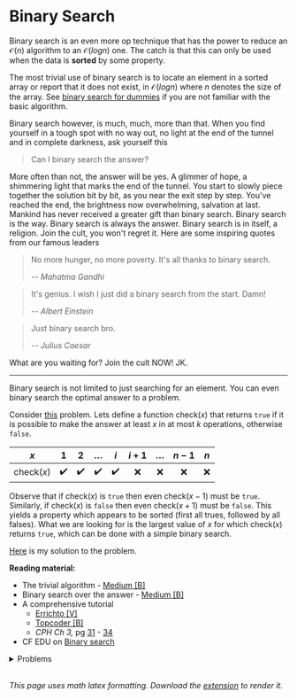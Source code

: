 # Binary Search
Binary search is an even more op technique that has the power to reduce an $\mathcal{O}(n)$ algorithm to an $\mathcal{O}(logn)$ one. The catch is that this can only be used when the data is **sorted** by some property.

The most trivial use of binary search is to locate an element in a sorted array or report that it does not exist, in $\mathcal{O}(logn)$ where $n$ denotes the size of the array. See [binary search for dummies](https://medium.com/karuna-sehgal/a-simplified-interpretation-of-binary-search-246433693e0b) if you are not familiar with the basic algorithm.

Binary search however, is much, much, more than that. When you find yourself in a tough spot with no way out, no light at the end of the tunnel and in complete darkness, ask yourself this
> Can I binary search the answer?

More often than not, the answer will be yes. A glimmer of hope, a shimmering light that marks the end of the tunnel. You start to slowly piece together the solution bit by bit, as you near the exit step by step. You've reached the end, the brightness now overwhelming, salvation at last. Mankind has never received a greater gift than binary search. Binary search is the way. Binary search is always the answer. Binary search is in itself, a religion. Join the cult, you won't regret it. Here are some inspiring quotes from our famous leaders

> No more hunger, no more poverty. It's all thanks to binary search.
>
> -- <cite>Mahatma Gandhi</cite>

> It's genius. I wish I just did a binary search from the start. Damn!
>
> -- <cite>Albert Einstein</cite>

> Just binary search bro.
> 
> -- <cite>Julius Caesar</cite>

What are you waiting for? Join the cult NOW! JK.

---

Binary search is not limited to just searching for an element. You can even binary search the optimal answer to a problem.

Consider [this](https://codeforces.com/contest/1201/problem/C) problem.
Lets define a function $\mathrm{check}(x)$ that returns `true` if it is possible to make the answer at least $x$ in at most $k$ operations, otherwise `false`.

| $x$ | $1$ | $2$ | $\ldots$ | $i$ | $i+1$ | $\ldots$ | $n-1$ | $n$ |
| :---: | :---: | :---: | :---: | :---: | :---: | :---: | :---: | :---: |
| $\mathrm{check}(x)$ | :heavy_check_mark: | :heavy_check_mark: | :heavy_check_mark: | :heavy_check_mark: | :x: | :x: | :x: | :x: |

Observe that if $\mathrm{check}(x)$ is `true` then even $\mathrm{check}(x-1)$ must be `true`. Similarly, if $\mathrm{check}(x)$ is `false` then even $\mathrm{check}(x+1)$ must be `false`. This yields a property which appears to be sorted (first all trues, followed by all falses). What we are looking for is the largest value of $x$ for which $\mathrm{check}(x)$ returns `true`, which can be done with a simple binary search.

[Here](https://codeforces.com/contest/1201/submission/88821555) is my solution to the problem.

**Reading material:**
* The trivial algorithm - [Medium [B]](https://medium.com/karuna-sehgal/a-simplified-interpretation-of-binary-search-246433693e0b)
* Binary search over the answer - [Medium [B]](https://oldaddr.wordpress.com/2014/06/28/binary-search-the-answer/)
* A comprehensive tutorial
    * [Errichto [V]](https://www.youtube.com/watch?v=GU7DpgHINWQ)
    * [Topcoder [B]](https://www.topcoder.com/thrive/articles/Binary%20Search)
    * *CPH Ch 3,* pg [31](https://cses.fi/book/book.pdf#page=41) - [34](https://cses.fi/book/book.pdf#page=44)
* CF EDU on [Binary search](https://codeforces.com/edu/course/2/lesson/6)

<details>
<summary>Problems</summary>
<ul>
    <li><a href="https://codeforces.com/problemset/problem/706/B">CF 706 B Interesting drink</a></li>
    <li><a href="https://codeforces.com/problemset/problem/492/B">CF 492 B</a></li>
    <li><a href="https://codeforces.com/problemset/problem/1352/C">CF 1352 C</a></li>
    <li><a href="https://codeforces.com/contest/1187/problem/B">CF 1187 B</a></li>
    <li><a href="https://codeforces.com/contest/1201/problem/C">CF 1201 C</a></li>
    <li><a href="https://codeforces.com/contest/1208/problem/B">CF 1208 B</a></li>
    <li><a href="https://codeforces.com/contest/812/problem/C">CF 812 C</a></li>
    <li><a href="https://codeforces.com/contest/1118/problem/D2">CF 1118 D2</a></li>
</ul>
</details>
<br/>

*This page uses math latex formatting. Download the [extension](https://chrome.google.com/webstore/detail/github-math-display/cgolaobglebjonjiblcjagnpmdmlgmda) to render it.*
